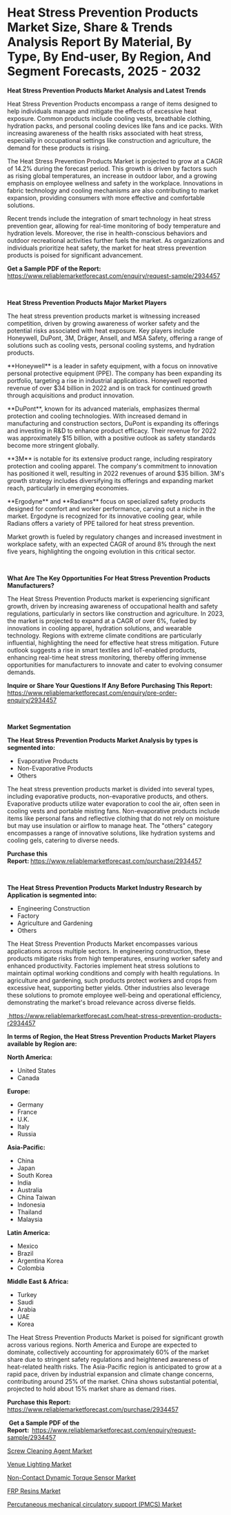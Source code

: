 <p><h1>Heat Stress Prevention Products Market Size, Share & Trends Analysis Report By Material, By Type, By End-user, By Region, And Segment Forecasts, 2025 - 2032</h1></p><p><strong>Heat Stress Prevention Products Market Analysis and Latest Trends</strong></p>
<p><p>Heat Stress Prevention Products encompass a range of items designed to help individuals manage and mitigate the effects of excessive heat exposure. Common products include cooling vests, breathable clothing, hydration packs, and personal cooling devices like fans and ice packs. With increasing awareness of the health risks associated with heat stress, especially in occupational settings like construction and agriculture, the demand for these products is rising.</p><p>The Heat Stress Prevention Products Market is projected to grow at a CAGR of 14.2% during the forecast period. This growth is driven by factors such as rising global temperatures, an increase in outdoor labor, and a growing emphasis on employee wellness and safety in the workplace. Innovations in fabric technology and cooling mechanisms are also contributing to market expansion, providing consumers with more effective and comfortable solutions.</p><p>Recent trends include the integration of smart technology in heat stress prevention gear, allowing for real-time monitoring of body temperature and hydration levels. Moreover, the rise in health-conscious behaviors and outdoor recreational activities further fuels the market. As organizations and individuals prioritize heat safety, the market for heat stress prevention products is poised for significant advancement.</p></p>
<p><strong>Get a Sample PDF of the Report:&nbsp;</strong> <a href="https://www.reliablemarketforecast.com/enquiry/request-sample/2934457?utm_campaign=1833&utm_medium=2&utm_source=Github&utm_content=ia&utm_term=13032025&utm_id=heat-stress-prevention-products">https://www.reliablemarketforecast.com/enquiry/request-sample/2934457</a></p>
<p>&nbsp;</p>
<p><strong>Heat Stress Prevention Products Major Market Players</strong></p>
<p><p>The heat stress prevention products market is witnessing increased competition, driven by growing awareness of worker safety and the potential risks associated with heat exposure. Key players include Honeywell, DuPont, 3M, Dräger, Ansell, and MSA Safety, offering a range of solutions such as cooling vests, personal cooling systems, and hydration products.</p><p>**Honeywell** is a leader in safety equipment, with a focus on innovative personal protective equipment (PPE). The company has been expanding its portfolio, targeting a rise in industrial applications. Honeywell reported revenue of over $34 billion in 2022 and is on track for continued growth through acquisitions and product innovation.</p><p>**DuPont**, known for its advanced materials, emphasizes thermal protection and cooling technologies. With increased demand in manufacturing and construction sectors, DuPont is expanding its offerings and investing in R&D to enhance product efficacy. Their revenue for 2022 was approximately $15 billion, with a positive outlook as safety standards become more stringent globally.</p><p>**3M** is notable for its extensive product range, including respiratory protection and cooling apparel. The company's commitment to innovation has positioned it well, resulting in 2022 revenues of around $35 billion. 3M's growth strategy includes diversifying its offerings and expanding market reach, particularly in emerging economies.</p><p>**Ergodyne** and **Radians** focus on specialized safety products designed for comfort and worker performance, carving out a niche in the market. Ergodyne is recognized for its innovative cooling gear, while Radians offers a variety of PPE tailored for heat stress prevention.</p><p>Market growth is fueled by regulatory changes and increased investment in workplace safety, with an expected CAGR of around 8% through the next five years, highlighting the ongoing evolution in this critical sector.</p></p>
<p>&nbsp;</p>
<p><strong>What Are The Key Opportunities For Heat Stress Prevention Products Manufacturers?</strong></p>
<p><p>The Heat Stress Prevention Products market is experiencing significant growth, driven by increasing awareness of occupational health and safety regulations, particularly in sectors like construction and agriculture. In 2023, the market is projected to expand at a CAGR of over 6%, fueled by innovations in cooling apparel, hydration solutions, and wearable technology. Regions with extreme climate conditions are particularly influential, highlighting the need for effective heat stress mitigation. Future outlook suggests a rise in smart textiles and IoT-enabled products, enhancing real-time heat stress monitoring, thereby offering immense opportunities for manufacturers to innovate and cater to evolving consumer demands.</p></p>
<p><strong>Inquire or Share Your Questions If Any Before Purchasing This Report:</strong> <a href="https://www.reliablemarketforecast.com/enquiry/pre-order-enquiry/2934457?utm_campaign=1833&utm_medium=2&utm_source=Github&utm_content=ia&utm_term=13032025&utm_id=heat-stress-prevention-products">https://www.reliablemarketforecast.com/enquiry/pre-order-enquiry/2934457</a></p>
<p>&nbsp;</p>
<p><strong>Market Segmentation</strong></p>
<p><strong>The Heat Stress Prevention Products Market Analysis by types is segmented into:</strong></p>
<p><ul><li>Evaporative Products</li><li>Non-Evaporative Products</li><li>Others</li></ul></p>
<p><p>The heat stress prevention products market is divided into several types, including evaporative products, non-evaporative products, and others. Evaporative products utilize water evaporation to cool the air, often seen in cooling vests and portable misting fans. Non-evaporative products include items like personal fans and reflective clothing that do not rely on moisture but may use insulation or airflow to manage heat. The "others" category encompasses a range of innovative solutions, like hydration systems and cooling gels, catering to diverse needs.</p></p>
<p><strong>Purchase this Report:&nbsp;</strong><a href="https://www.reliablemarketforecast.com/purchase/2934457?utm_campaign=1833&utm_medium=2&utm_source=Github&utm_content=ia&utm_term=13032025&utm_id=heat-stress-prevention-products">https://www.reliablemarketforecast.com/purchase/2934457</a></p>
<p>&nbsp;</p>
<p><strong>The Heat Stress Prevention Products Market Industry Research by Application is segmented into:</strong></p>
<p><ul><li>Engineering Construction</li><li>Factory</li><li>Agriculture and Gardening</li><li>Others</li></ul></p>
<p><p>The Heat Stress Prevention Products Market encompasses various applications across multiple sectors. In engineering construction, these products mitigate risks from high temperatures, ensuring worker safety and enhanced productivity. Factories implement heat stress solutions to maintain optimal working conditions and comply with health regulations. In agriculture and gardening, such products protect workers and crops from excessive heat, supporting better yields. Other industries also leverage these solutions to promote employee well-being and operational efficiency, demonstrating the market's broad relevance across diverse fields.</p></p>
<p><a href="https://www.reliablemarketforecast.com/heat-stress-prevention-products-r2934457?utm_campaign=1833&utm_medium=2&utm_source=Github&utm_content=ia&utm_term=13032025&utm_id=heat-stress-prevention-products">&nbsp;https://www.reliablemarketforecast.com/heat-stress-prevention-products-r2934457</a></p>
<p><strong>In terms of Region, the Heat Stress Prevention Products Market Players available by Region are:</strong></p>
<p>
    <p> <strong> North America: </strong>
        <ul>
            <li>United States</li>
            <li>Canada</li>
        </ul>
        </p> 
    <p> <strong> Europe: </strong>
        <ul>
            <li>Germany</li>
            <li>France</li>
            <li>U.K.</li>
            <li>Italy</li>
            <li>Russia</li>
        </ul>
        </p> 
    <p> <strong> Asia-Pacific: </strong>
        <ul>
            <li>China</li>
            <li>Japan</li>
            <li>South Korea</li>
            <li>India</li>
            <li>Australia</li>
            <li>China Taiwan</li>
            <li>Indonesia</li>
            <li>Thailand</li>
            <li>Malaysia</li>
        </ul>
        </p> 
    <p> <strong> Latin America: </strong>
        <ul>
            <li>Mexico</li>
            <li>Brazil</li>
            <li>Argentina Korea</li>
            <li>Colombia</li>
        </ul>
        </p> 
    <p> <strong> Middle East & Africa: </strong>
        <ul>
            <li>Turkey</li>
            <li>Saudi</li>
            <li>Arabia</li>
            <li>UAE</li>
            <li>Korea</li>
        </ul>
    </p>
    </p>
<p><p>The Heat Stress Prevention Products Market is poised for significant growth across various regions. North America and Europe are expected to dominate, collectively accounting for approximately 60% of the market share due to stringent safety regulations and heightened awareness of heat-related health risks. The Asia-Pacific region is anticipated to grow at a rapid pace, driven by industrial expansion and climate change concerns, contributing around 25% of the market. China shows substantial potential, projected to hold about 15% market share as demand rises.</p></p>
<p><strong>Purchase this Report: </strong><a href="https://www.reliablemarketforecast.com/purchase/2934457?utm_campaign=1833&utm_medium=2&utm_source=Github&utm_content=ia&utm_term=13032025&utm_id=heat-stress-prevention-products">https://www.reliablemarketforecast.com/purchase/2934457</a></p>
<p>&nbsp;<strong>Get a Sample PDF of the Report:&nbsp;&nbsp;</strong><a href="https://www.reliablemarketforecast.com/enquiry/request-sample/2934457?utm_campaign=1833&utm_medium=2&utm_source=Github&utm_content=ia&utm_term=13032025&utm_id=heat-stress-prevention-products">https://www.reliablemarketforecast.com/enquiry/request-sample/2934457</a></p>
<p><strong></strong></p>
<p><p><a href="https://github.com/dichkotuanny/Market-Research-Report-List-1/blob/main/screw-cleaning-agent-market.md?utm_campaign=1833&utm_medium=2&utm_source=Github&utm_content=ia&utm_term=13032025&utm_id=heat-stress-prevention-products">Screw Cleaning Agent Market</a></p><p><a href="https://github.com/leiliariahxw/Market-Research-Report-List-1/blob/main/venue-lighting-market.md?utm_campaign=1833&utm_medium=2&utm_source=Github&utm_content=ia&utm_term=13032025&utm_id=heat-stress-prevention-products">Venue Lighting Market</a></p><p><a href="https://github.com/marrahcerpas05/Market-Research-Report-List-1/blob/main/non-contact-dynamic-torque-sensor-market.md?utm_campaign=1833&utm_medium=2&utm_source=Github&utm_content=ia&utm_term=13032025&utm_id=heat-stress-prevention-products">Non-Contact Dynamic Torque Sensor Market</a></p><p><a href="https://github.com/dahcheeviola/Market-Research-Report-List-1/blob/main/frp-resins-market.md?utm_campaign=1833&utm_medium=2&utm_source=Github&utm_content=ia&utm_term=13032025&utm_id=heat-stress-prevention-products">FRP Resins Market</a></p><p><a href="https://github.com/rojannovarwd/Market-Research-Report-List-1/blob/main/percutaneous-mechanical-circulatory-support-pmcs-market.md?utm_campaign=1833&utm_medium=2&utm_source=Github&utm_content=ia&utm_term=13032025&utm_id=heat-stress-prevention-products">Percutaneous mechanical circulatory support (PMCS) Market</a></p></p>